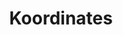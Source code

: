 ---
blog: https://koordinates.com/blog
codehost: https://github.com/https://github.com/koordinates
logohandle: koordinates
sort: koordinates
title: Koordinates
website: https://koordinates.com/
---